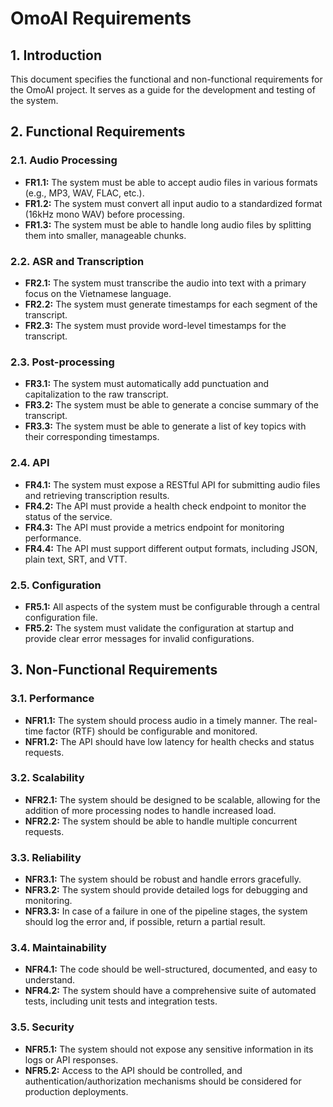 # OmoAI Requirements

## 1. Introduction

This document specifies the functional and non-functional requirements for the OmoAI project. It serves as a guide for the development and testing of the system.

## 2. Functional Requirements

### 2.1. Audio Processing

*   **FR1.1:** The system must be able to accept audio files in various formats (e.g., MP3, WAV, FLAC, etc.).
*   **FR1.2:** The system must convert all input audio to a standardized format (16kHz mono WAV) before processing.
*   **FR1.3:** The system must be able to handle long audio files by splitting them into smaller, manageable chunks.

### 2.2. ASR and Transcription

*   **FR2.1:** The system must transcribe the audio into text with a primary focus on the Vietnamese language.
*   **FR2.2:** The system must generate timestamps for each segment of the transcript.
*   **FR2.3:** The system must provide word-level timestamps for the transcript.

### 2.3. Post-processing

*   **FR3.1:** The system must automatically add punctuation and capitalization to the raw transcript.
*   **FR3.2:** The system must be able to generate a concise summary of the transcript.
*   **FR3.3:** The system must be able to generate a list of key topics with their corresponding timestamps.

### 2.4. API

*   **FR4.1:** The system must expose a RESTful API for submitting audio files and retrieving transcription results.
*   **FR4.2:** The API must provide a health check endpoint to monitor the status of the service.
*   **FR4.3:** The API must provide a metrics endpoint for monitoring performance.
*   **FR4.4:** The API must support different output formats, including JSON, plain text, SRT, and VTT.

### 2.5. Configuration

*   **FR5.1:** All aspects of the system must be configurable through a central configuration file.
*   **FR5.2:** The system must validate the configuration at startup and provide clear error messages for invalid configurations.

## 3. Non-Functional Requirements

### 3.1. Performance

*   **NFR1.1:** The system should process audio in a timely manner. The real-time factor (RTF) should be configurable and monitored.
*   **NFR1.2:** The API should have low latency for health checks and status requests.

### 3.2. Scalability

*   **NFR2.1:** The system should be designed to be scalable, allowing for the addition of more processing nodes to handle increased load.
*   **NFR2.2:** The system should be able to handle multiple concurrent requests.

### 3.3. Reliability

*   **NFR3.1:** The system should be robust and handle errors gracefully.
*   **NFR3.2:** The system should provide detailed logs for debugging and monitoring.
*   **NFR3.3:** In case of a failure in one of the pipeline stages, the system should log the error and, if possible, return a partial result.

### 3.4. Maintainability

*   **NFR4.1:** The code should be well-structured, documented, and easy to understand.
*   **NFR4.2:** The system should have a comprehensive suite of automated tests, including unit tests and integration tests.

### 3.5. Security

*   **NFR5.1:** The system should not expose any sensitive information in its logs or API responses.
*   **NFR5.2:** Access to the API should be controlled, and authentication/authorization mechanisms should be considered for production deployments.
